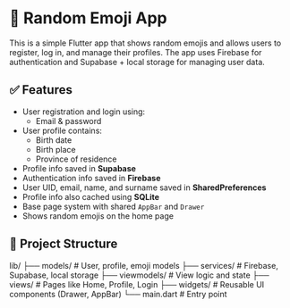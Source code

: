 # 🎲 Random Emoji App

This is a simple Flutter app that shows random emojis and allows users to register, log in, and manage their profiles. The app uses Firebase for authentication and Supabase + local storage for managing user data.

## ✅ Features

- User registration and login using:
  - Email & password
- User profile contains:
  - Birth date
  - Birth place
  - Province of residence
- Profile info saved in **Supabase**
- Authentication info saved in **Firebase**
- User UID, email, name, and surname saved in **SharedPreferences**
- Profile info also cached using **SQLite**
- Base page system with shared `AppBar` and `Drawer`
- Shows random emojis on the home page

## 📁 Project Structure


lib/
├── models/                # User, profile, emoji models
├── services/              # Firebase, Supabase, local storage
├── viewmodels/            # View logic and state
├── views/                 # Pages like Home, Profile, Login
├── widgets/               # Reusable UI components (Drawer, AppBar)
└── main.dart              # Entry point
